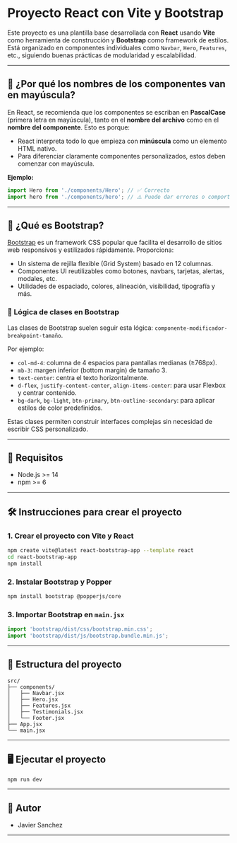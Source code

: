 # Proyecto React con Vite y Bootstrap

Este proyecto es una plantilla base desarrollada con **React** usando **Vite** como herramienta de construcción y **Bootstrap** como framework de estilos. Está organizado en componentes individuales como `Navbar`, `Hero`, `Features`, etc., siguiendo buenas prácticas de modularidad y escalabilidad.

---

## 🧩 ¿Por qué los nombres de los componentes van en mayúscula?

En React, se recomienda que los componentes se escriban en **PascalCase** (primera letra en mayúscula), tanto en el **nombre del archivo** como en el **nombre del componente**. Esto es porque:

- React interpreta todo lo que empieza con **minúscula** como un elemento HTML nativo.
- Para diferenciar claramente componentes personalizados, estos deben comenzar con mayúscula.

**Ejemplo:**
```jsx
import Hero from './components/Hero'; // ✅ Correcto
import hero from './components/hero'; // ⚠️ Puede dar errores o comportamientos inesperados
```

---

## 🎨 ¿Qué es Bootstrap?

[Bootstrap](https://getbootstrap.com/) es un framework CSS popular que facilita el desarrollo de sitios web responsivos y estilizados rápidamente. Proporciona:

- Un sistema de rejilla flexible (Grid System) basado en 12 columnas.
- Componentes UI reutilizables como botones, navbars, tarjetas, alertas, modales, etc.
- Utilidades de espaciado, colores, alineación, visibilidad, tipografía y más.

### 📘 Lógica de clases en Bootstrap
Las clases de Bootstrap suelen seguir esta lógica: `componente-modificador-breakpoint-tamaño`.

Por ejemplo:
- `col-md-4`: columna de 4 espacios para pantallas medianas (≥768px).
- `mb-3`: margen inferior (bottom margin) de tamaño 3.
- `text-center`: centra el texto horizontalmente.
- `d-flex`, `justify-content-center`, `align-items-center`: para usar Flexbox y centrar contenido.
- `bg-dark`, `bg-light`, `btn-primary`, `btn-outline-secondary`: para aplicar estilos de color predefinidos.

Estas clases permiten construir interfaces complejas sin necesidad de escribir CSS personalizado.

---

## 🚀 Requisitos

- Node.js >= 14
- npm >= 6

---

## 🛠️ Instrucciones para crear el proyecto

### 1. Crear el proyecto con Vite y React

```bash
npm create vite@latest react-bootstrap-app --template react
cd react-bootstrap-app
npm install
```

### 2. Instalar Bootstrap y Popper

```bash
npm install bootstrap @popperjs/core
```

### 3. Importar Bootstrap en `main.jsx`

```jsx
import 'bootstrap/dist/css/bootstrap.min.css';
import 'bootstrap/dist/js/bootstrap.bundle.min.js';
```

---

## 📁 Estructura del proyecto

```
src/
├── components/
│   ├── Navbar.jsx
│   ├── Hero.jsx
│   ├── Features.jsx
│   ├── Testimonials.jsx
│   └── Footer.jsx
├── App.jsx
└── main.jsx
```

---

## 🖥️ Ejecutar el proyecto

```bash
npm run dev
```

---

## 📌 Autor

- Javier Sanchez

---
